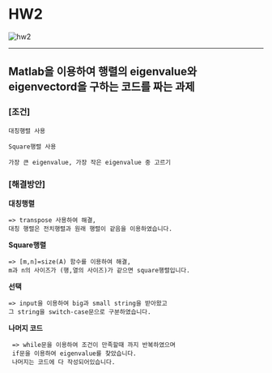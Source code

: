 # HW2



![hw2](https://user-images.githubusercontent.com/31590051/48899450-f651ec00-ee92-11e8-9c19-0b193ca8e64c.jpg)



---


## Matlab을 이용하여 행렬의 eigenvalue와 eigenvectord을 구하는 코드를 짜는 과제


### [조건]

    대칭행렬 사용
    
    Square행렬 사용
    
    가장 큰 eigenvalue, 가장 작은 eigenvalue 중 고르기
    
    
    
### [해결방안]

**대칭행렬** 
    
    => transpose 사용하여 해결, 
    대칭 행렬은 전치행렬과 원래 행렬이 같음을 이용하였습니다. 
    
    
**Square행렬**
    
    => [m,n]=size(A) 함수를 이용하여 해결,
    m과 n의 사이즈가 (행,열의 사이즈)가 같으면 square행렬입니다.
    
    
**선택**
    
    => input을 이용하여 big과 small string을 받아왔고
    그 string을 switch-case문으로 구분하였습니다. 
    
    
**나머지 코드**
    
     => while문을 이용하여 조건이 만족할때 까지 반복하였으며
     if문을 이용하여 eigenvalue를 찾았습니다. 
     나머지는 코드에 다 작성되어있습니다. 
    
    
   
    
    

